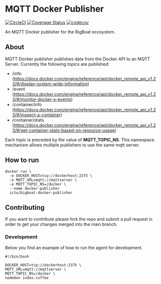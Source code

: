 # MQTT Docker Publisher
[![CircleCI](https://img.shields.io/circleci/project/github/ICTU/bigboat-docker-publisher.svg)](https://circleci.com/gh/ICTU/bigboat-docker-publisher)
[![Coverage Status](https://coveralls.io/repos/github/ICTU/bigboat-docker-publisher/badge.svg?branch=master)](https://coveralls.io/github/ICTU/bigboat-docker-publisher?branch=master)
[![codecov](https://codecov.io/gh/ICTU/bigboat-docker-publisher/branch/master/graph/badge.svg)](https://codecov.io/gh/ICTU/bigboat-docker-publisher)


An MQTT Docker publisher for the BigBoat ecosystem.

## About

MQTT Docker publisher publishes data from the Docker API to an MQTT Server.
Currently the following topics are published:

 * /info
  (https://docs.docker.com/engine/reference/api/docker_remote_api_v1.23/#/display-system-wide-information)
 * /event
 (https://docs.docker.com/engine/reference/api/docker_remote_api_v1.23/#/monitor-docker-s-events)
 * /container/info (https://docs.docker.com/engine/reference/api/docker_remote_api_v1.23/#/inspect-a-container)
 * /container/stats (https://docs.docker.com/engine/reference/api/docker_remote_api_v1.23/#/get-container-stats-based-on-resource-usage)

 Each topic is preceded by the value of **MQTT_TOPIC_NS**. This namespace mechanism allows multiple publishers to use the same mqtt server.

## How to run

    docker run \
      -e DOCKER_HOST=tcp://dockerhost:2375 \
      -e MQTT_URL=mqtt://mqttserver \
      -e MQTT_TOPIC_NS=/docker \
      --name docker-publisher
      ictu/bigboat-docker-publisher

## Contributing

If you want to contribute please fork the repo and submit a pull request in
order to get your changes merged into the main branch.

### Development

Below you find an example of how to run the agent for development.

    #!/bin/bash

    DOCKER_HOST=tcp://dockerhost:2375 \
    MQTT_URL=mqtt://mqttserver \
    MQTT_TOPIC_NS=/docker \
    nodemon index.coffee

